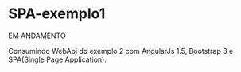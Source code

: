 # SPA-exemplo1

EM ANDAMENTO

Consumindo WebApi do exemplo 2 com AngularJs 1.5, Bootstrap 3 e SPA(Single Page Application).
